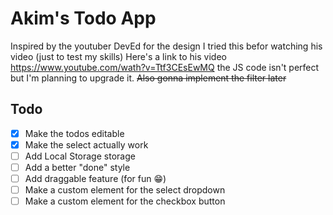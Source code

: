 # Akim's Todo App

Inspired by the youtuber DevEd for the design
I tried this befor watching his video (just to test my skills)
Here's a link to his video
https://www.youtube.com/wath?v=Ttf3CEsEwMQ
the JS code isn't perfect but I'm planning to upgrade it.
~~Also gonna implement the filter later~~

## Todo

-   [x] Make the todos editable
-   [x] Make the select actually work
-   [ ] Add Local Storage storage
-   [ ] Add a better "done" style
-   [ ] Add draggable feature (for fun 😁)
-   [ ] Make a custom element for the select dropdown
-   [ ] Make a custom element for the checkbox button
